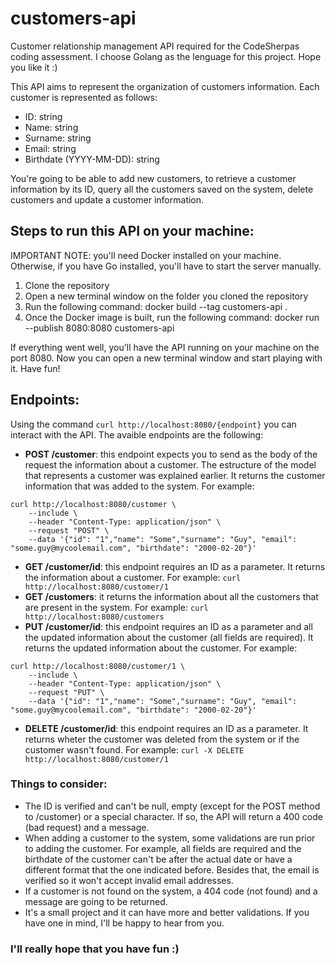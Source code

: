 # customers-api
Customer relationship management API required for the CodeSherpas coding assessment. I choose Golang as the lenguage for this project. Hope you like it :)

This API aims to represent the organization of customers information. Each customer is represented as follows:

- ID: string
- Name: string
- Surname: string
- Email: string
- Birthdate (YYYY-MM-DD): string

You're going to be able to add new customers, to retrieve a customer information by its ID, query all the customers saved on the system, delete customers and update a customer information.

## Steps to run this API on your machine:

IMPORTANT NOTE: you'll need Docker installed on your machine. Otherwise, if you have Go installed, you'll have to start the server manually.

1. Clone the repository
2. Open a new terminal window on the folder you cloned the repository
3. Run the following command: docker build --tag customers-api .
4. Once the Docker image is built, run the following command: docker run --publish 8080:8080 customers-api

If everything went well, you'll have the API running on your machine on the port 8080. Now you can open a new terminal window and start playing with it. Have fun!

## Endpoints:

Using the command `curl http://localhost:8080/{endpoint}` you can interact with the API. The avaible endpoints are the following:

- **POST /customer**: this endpoint expects you to send as the body of the request the information about a customer. The estructure of the model that represents a customer was explained earlier. It returns the customer information that was added to the system. For example:
```
curl http://localhost:8080/customer \
    --include \
    --header "Content-Type: application/json" \
    --request "POST" \
    --data '{"id": "1","name": "Some","surname": "Guy", "email": "some.guy@mycoolemail.com", "birthdate": "2000-02-20"}'
```
- **GET /customer/id**: this endpoint requires an ID as a parameter. It returns the information about a customer. For example: `curl http://localhost:8080/customer/1`
- **GET /customers**: it returns the information about all the customers that are present in the system. For example: `curl http://localhost:8080/customers`
- **PUT /customer/id**: this endpoint requires an ID as a parameter and all the updated information about the customer (all fields are required). It returns the updated information about the customer. For example:
```
curl http://localhost:8080/customer/1 \
    --include \
    --header "Content-Type: application/json" \
    --request "PUT" \
    --data '{"id": "1","name": "Some","surname": "Guy", "email": "some.guy@mycoolemail.com", "birthdate": "2000-02-20"}'
```
- **DELETE /customer/id**: this endpoint requires an ID as a parameter. It returns wheter the customer was deleted from the system or if the customer wasn't found. For example: `curl -X DELETE http://localhost:8080/customer/1`

### Things to consider:

- The ID is verified and can't be null, empty (except for the POST method to /customer) or a special character. If so, the API will return a 400 code (bad request) and a message.
- When adding a customer to the system, some validations are run prior to adding the customer. For example, all fields are required and the birthdate of the customer can't be after the actual date or have a different format that the one indicated before. Besides that, the email is verified so it won't accept invalid email addresses.
- If a customer is not found on the system, a 404 code (not found) and a message are going to be returned.
- It's a small project and it can have more and better validations. If you have one in mind, I'll be happy to hear from you.


### I'll really hope that you have fun :)
